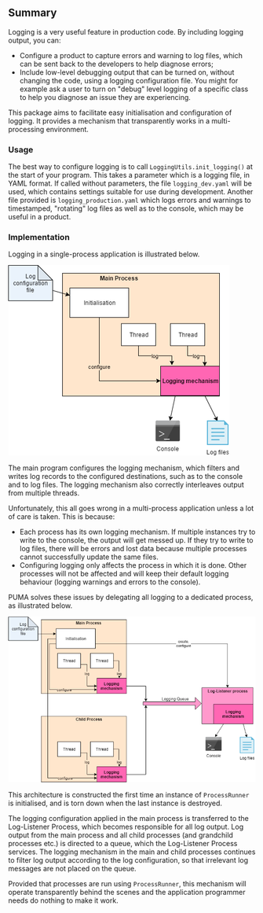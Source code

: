 ## Summary

Logging is a very useful feature in production code.
By including logging output, you can:

* Configure a product to capture errors and warning to log files, which can be sent back to the developers to help diagnose errors;
* Include low-level debugging output that can be turned on, without changing the code, using a logging configuration file.
You might for example ask a user to turn on "debug" level logging of a specific class to help you diagnose an issue they are experiencing.

This package aims to facilitate easy initialisation and configuration of logging.
It provides a mechanism that transparently works in a multi-processing environment.

### Usage 

The best way to configure logging is to call `LoggingUtils.init_logging()` at the start of your program.
This takes a parameter which is a logging file, in YAML format.
If called without parameters, the file `logging_dev.yaml` will be used, which contains settings suitable for use during development.
Another file provided is `logging_production.yaml` which logs errors and warnings to timestamped, "rotating" log files as well as to the console, which may be useful in a product.

### Implementation 

Logging in a single-process application is illustrated below.

![Logging in a multi-threaded, but single-process application](../../resources/logging-single-process.png)

The main program configures the logging mechanism, which filters and writes log records to the configured destinations, such as to the console and to log files.
The logging mechanism also correctly interleaves output from multiple threads.

Unfortunately, this all goes wrong in a multi-process application unless a lot of care is taken.
This is because:

* Each process has its own logging mechanism.
If multiple instances try to write to the console, the output will get messed up.
If they try to write to log files, there will be errors and lost data because multiple processes cannot successfully update the same files.
* Configuring logging only affects the process in which it is done.
Other processes will not be affected and will keep their default logging behaviour (logging warnings and errors to the console).

PUMA solves these issues by delegating all logging to a dedicated process, as illustrated below.

![Logging in a multi-process application in PUMA](../../resources/logging-multi-process.png)

This architecture is constructed the first time an instance of `ProcessRunner` is initialised, and is torn down when the last instance is destroyed.

The logging configuration applied in the main process is transferred to the Log-Listener Process, which becomes responsible for all log output.
Log output from the main process and all child processes (and grandchild processes etc.) is directed to a queue, which the Log-Listener Process services.
The logging mechanism in the main and child processes continues to filter log output according to the log configuration, so that irrelevant log messages are not placed on the queue. 

Provided that processes are run using `ProcessRunner`, this mechanism will operate transparently behind the scenes and the application programmer needs do nothing to make it work.

